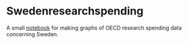 # Swedenresearchspending
A small [notebook](https://github.com/christopherkullenberg/Swedenresearchspending/blob/master/researchpercountry.ipynb) for making graphs of OECD research spending data concerning Sweden.
